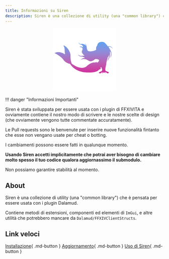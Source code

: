 ```yaml
---
title: Informazioni su Siren
description: Siren è una collezione di utility (una "common library") che è pensata per essere usata con i plugin Dalamud.
---
```


<div style="text-align: center;">

<img src="https://github.com/ffxivita/Siren/raw/main/.assets/icons/Siren.png" alt="Siren" width="40%" class="skip-lightbox" loading="lazy" />
</div>

!!! danger "Informazioni Importanti"

Siren è stata sviluppata per essere usata con i plugin di FFXIVITA e ovviamente contiene il nostro modo di scrivere e le nostre scelte di design (che ovviamente vengono tutte commentate accuratamente). 

Le Pull requests sono le benvenute per inserire nuove funzionalità fintanto che esse non vengano usate per cheat o botting.

I cambiamenti possono essere fatti in qualunque momento. 

**Usando Siren accetti implicitamente che potrai aver bisogno di cambiare molto spesso il tuo codice qualora aggiornassimo il submodulo.**

Non possiamo garantire stabilità al momento.

## About

Siren è una collezione di utility (una "common library") che è pensata per essere usata con i plugin Dalamud. 

Contiene metodi di estensioni, componenti ed elementi di `ImGui`, e altre utilità che potrebbero mancare da `Dalamud/FFXIVClientStructs`.

## Link veloci
[Installazione](install-siren.md){ .md-button }
[Aggiornamento](update-siren.md){ .md-button }
[Uso di Siren](siren-usage.md){ .md-button }
